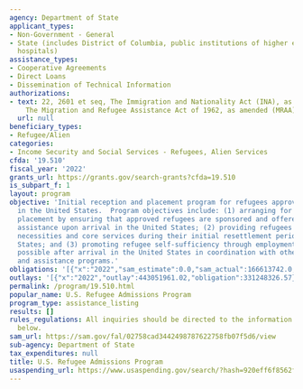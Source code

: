 ```yaml
---
agency: Department of State
applicant_types:
- Non-Government - General
- State (includes District of Columbia, public institutions of higher education and
  hospitals)
assistance_types:
- Cooperative Agreements
- Direct Loans
- Dissemination of Technical Information
authorizations:
- text: 22, 2601 et seq, The Immigration and Nationality Act (INA), as amended and
    The Migration and Refugee Assistance Act of 1962, as amended (MRAA).
  url: null
beneficiary_types:
- Refugee/Alien
categories:
- Income Security and Social Services - Refugees, Alien Services
cfda: '19.510'
fiscal_year: '2022'
grants_url: https://grants.gov/search-grants?cfda=19.510
is_subpart_f: 1
layout: program
objective: 'Initial reception and placement program for refugees approved for admission
  in the United States.  Program objectives include: (1) arranging for refugees''
  placement by ensuring that approved refugees are sponsored and offered appropriate
  assistance upon arrival in the United States; (2) providing refugees with basic
  necessities and core services during their initial resettlement period in the United
  States; and (3) promoting refugee self-sufficiency through employment as soon as
  possible after arrival in the United States in coordination with other refugee service
  and assistance programs.'
obligations: '[{"x":"2022","sam_estimate":0.0,"sam_actual":166613742.0,"usa_spending_actual":392496566.29},{"x":"2023","sam_estimate":0.0,"sam_actual":0.0,"usa_spending_actual":272192199.0},{"x":"2024","sam_estimate":0.0,"sam_actual":0.0,"usa_spending_actual":567495683.53}]'
outlays: '[{"x":"2022","outlay":443051961.02,"obligation":331248326.57},{"x":"2023","outlay":349825225.83,"obligation":850525838.0},{"x":"2024","outlay":232123.95,"obligation":95224309.56}]'
permalink: /program/19.510.html
popular_name: U.S. Refugee Admissions Program
program_type: assistance_listing
results: []
rules_regulations: All inquiries should be directed to the information contacts listed
  below.
sam_url: https://sam.gov/fal/02758cad3442498787622758fb07f5d6/view
sub-agency: Department of State
tax_expenditures: null
title: U.S. Refugee Admissions Program
usaspending_url: https://www.usaspending.gov/search/?hash=920eff6f8562f4a91ff8470312c8a635
---
```

